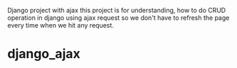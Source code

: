 Django project with ajax
this project is for understanding, 
how to do CRUD operation in django using ajax request
so we don't have to refresh the page every time when we hit any request.


# django_ajax
